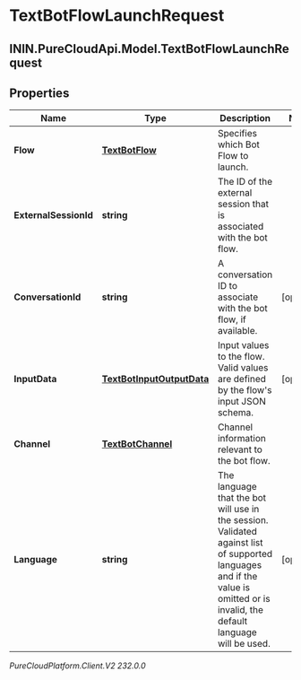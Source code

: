 # TextBotFlowLaunchRequest

## ININ.PureCloudApi.Model.TextBotFlowLaunchRequest

## Properties

|Name | Type | Description | Notes|
|------------ | ------------- | ------------- | -------------|
| **Flow** | [**TextBotFlow**](TextBotFlow) | Specifies which Bot Flow to launch. | |
| **ExternalSessionId** | **string** | The ID of the external session that is associated with the bot flow. | |
| **ConversationId** | **string** | A conversation ID to associate with the bot flow, if available. | [optional] |
| **InputData** | [**TextBotInputOutputData**](TextBotInputOutputData) | Input values to the flow. Valid values are defined by the flow&#39;s input JSON schema. | [optional] |
| **Channel** | [**TextBotChannel**](TextBotChannel) | Channel information relevant to the bot flow. | |
| **Language** | **string** | The language that the bot will use in the session. Validated against list of supported languages and if the value is omitted or is invalid, the default language will be used. | [optional] |



_PureCloudPlatform.Client.V2 232.0.0_
